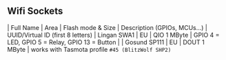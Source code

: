 ## Wifi Sockets

| Full Name | Area | Flash mode & Size | Description (GPIOs, MCUs...) | UUID/Virtual ID (first 8 letters) 
| Lingan SWA1 | EU | QIO 1 MByte | GPIO 4 = LED, GPIO 5 = Relay, GPIO 13 = Button |
| Gosund SP111 | EU | DOUT 1 MByte | works with Tasmota profile `#45 (BlitzWolf SHP2)`
